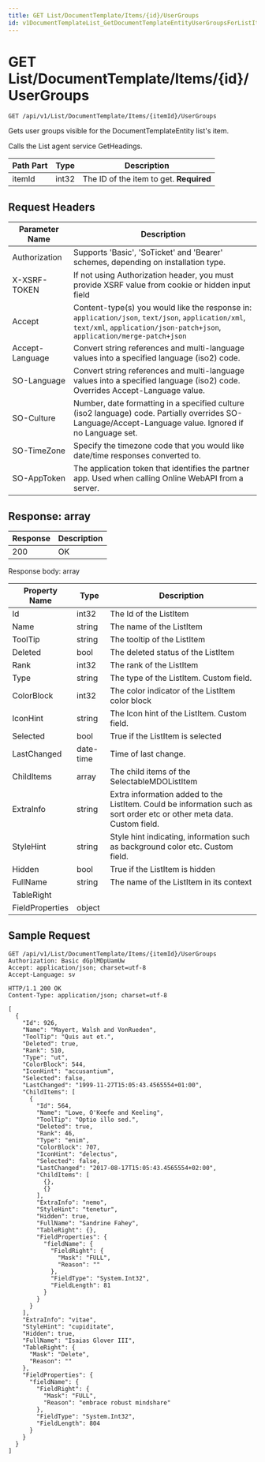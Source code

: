 ```yaml
---
title: GET List/DocumentTemplate/Items/{id}/UserGroups
id: v1DocumentTemplateList_GetDocumentTemplateEntityUserGroupsForListItem
---
```


# GET List/DocumentTemplate/Items/{id}/UserGroups

```http
GET /api/v1/List/DocumentTemplate/Items/{itemId}/UserGroups
```

Gets user groups visible for the DocumentTemplateEntity list's item.

Calls the List agent service GetHeadings.




| Path Part | Type | Description |
|-----------|------|-------------|
| itemId | int32 | The ID of the item to get. **Required** |



## Request Headers

| Parameter Name | Description |
|----------------|-------------|
| Authorization  | Supports 'Basic', 'SoTicket' and 'Bearer' schemes, depending on installation type. |
| X-XSRF-TOKEN   | If not using Authorization header, you must provide XSRF value from cookie or hidden input field |
| Accept         | Content-type(s) you would like the response in: `application/json`, `text/json`, `application/xml`, `text/xml`, `application/json-patch+json`, `application/merge-patch+json` |
| Accept-Language | Convert string references and multi-language values into a specified language (iso2) code. |
| SO-Language | Convert string references and multi-language values into a specified language (iso2) code. Overrides Accept-Language value. |
| SO-Culture | Number, date formatting in a specified culture (iso2 language) code. Partially overrides SO-Language/Accept-Language value. Ignored if no Language set. |
| SO-TimeZone | Specify the timezone code that you would like date/time responses converted to. |
| SO-AppToken | The application token that identifies the partner app. Used when calling Online WebAPI from a server. |


## Response: array



| Response | Description |
|----------------|-------------|
| 200 | OK |

Response body: array

| Property Name | Type |  Description |
|----------------|------|--------------|
| Id | int32 | The Id of the ListItem |
| Name | string | The name of the ListItem |
| ToolTip | string | The tooltip of the ListItem |
| Deleted | bool | The deleted status of the ListItem |
| Rank | int32 | The rank of the ListItem |
| Type | string | The type of the ListItem. Custom field. |
| ColorBlock | int32 | The color indicator of the ListItem color block |
| IconHint | string | The Icon hint of the ListItem. Custom field. |
| Selected | bool | True if the ListItem is selected |
| LastChanged | date-time | Time of last change. |
| ChildItems | array | The child items of the SelectableMDOListItem |
| ExtraInfo | string | Extra information added to the ListItem. Could be information such as sort order etc or other meta data. Custom field. |
| StyleHint | string | Style hint indicating, information such as background color etc. Custom field. |
| Hidden | bool | True if the ListItem is hidden |
| FullName | string | The name of the ListItem in its context |
| TableRight |  |  |
| FieldProperties | object |  |

## Sample Request

```http!
GET /api/v1/List/DocumentTemplate/Items/{itemId}/UserGroups
Authorization: Basic dGplMDpUamUw
Accept: application/json; charset=utf-8
Accept-Language: sv
```

```http_
HTTP/1.1 200 OK
Content-Type: application/json; charset=utf-8

[
  {
    "Id": 926,
    "Name": "Mayert, Walsh and VonRueden",
    "ToolTip": "Quis aut et.",
    "Deleted": true,
    "Rank": 510,
    "Type": "ut",
    "ColorBlock": 544,
    "IconHint": "accusantium",
    "Selected": false,
    "LastChanged": "1999-11-27T15:05:43.4565554+01:00",
    "ChildItems": [
      {
        "Id": 564,
        "Name": "Lowe, O'Keefe and Keeling",
        "ToolTip": "Optio illo sed.",
        "Deleted": true,
        "Rank": 46,
        "Type": "enim",
        "ColorBlock": 707,
        "IconHint": "delectus",
        "Selected": false,
        "LastChanged": "2017-08-17T15:05:43.4565554+02:00",
        "ChildItems": [
          {},
          {}
        ],
        "ExtraInfo": "nemo",
        "StyleHint": "tenetur",
        "Hidden": true,
        "FullName": "Sandrine Fahey",
        "TableRight": {},
        "FieldProperties": {
          "fieldName": {
            "FieldRight": {
              "Mask": "FULL",
              "Reason": ""
            },
            "FieldType": "System.Int32",
            "FieldLength": 81
          }
        }
      }
    ],
    "ExtraInfo": "vitae",
    "StyleHint": "cupiditate",
    "Hidden": true,
    "FullName": "Isaias Glover III",
    "TableRight": {
      "Mask": "Delete",
      "Reason": ""
    },
    "FieldProperties": {
      "fieldName": {
        "FieldRight": {
          "Mask": "FULL",
          "Reason": "embrace robust mindshare"
        },
        "FieldType": "System.Int32",
        "FieldLength": 804
      }
    }
  }
]
```